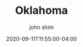 ---
date: 2020-09-11T11:55:00-04:00
title: "Oklahoma"
seo_title: "Contact Oklahoma Governor"
description: Contact Oklahoma Governor
author: john shim
url: /oklahoma/
weight: 1
---